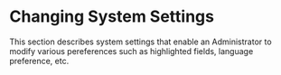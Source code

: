 # Changing System Settings

This section describes system settings that enable an Administrator to modify various pereferences such as highlighted fields, language preference, etc.
